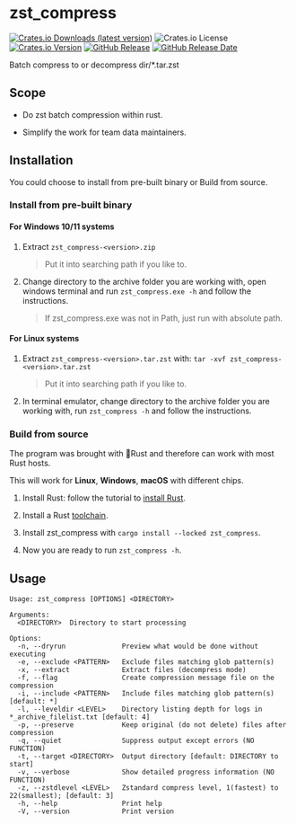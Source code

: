 # zst_compress

[![Crates.io Downloads (latest version)](https://img.shields.io/crates/dv/zst_compress)](https://crates.io/crates/zst_compress)
![Crates.io License](https://img.shields.io/crates/l/zst_compress)
[![Crates.io Version](https://img.shields.io/crates/v/zst_compress)](https://crates.io/crates/zst_compress)
[![GitHub Release](https://img.shields.io/github/v/release/Zelin2001/zst_compress)](https://github.com/Zelin2001/zst_compress)
[![GitHub Release Date](https://img.shields.io/github/release-date/Zelin2001/zst_compress)](https://github.com/Zelin2001/zst_compress)

Batch compress to or decompress dir/\*.tar.zst

## Scope

- Do zst batch compression within rust.

- Simplify the work for team data maintainers.

## Installation

You could choose to install from pre-built binary or Build from source.

### Install from pre-built binary

#### For Windows 10/11 systems

1. Extract `zst_compress-<version>.zip`

   > Put it into searching path if you like to.

2. Change directory to the archive folder you are working with,
   open windows terminal and run `zst_compress.exe -h` and follow the instructions.

   > If zst_compress.exe was not in Path, just run with absolute path.

#### For Linux systems

1. Extract `zst_compress-<version>.tar.zst` with:
   `tar -xvf zst_compress-<version>.tar.zst`

   > Put it into searching path if you like to.

2. In terminal emulator, change directory to the archive folder you are working with,
   run `zst_compress -h` and follow the instructions.

### Build from source

The program was brought with 🦀Rust and therefore can work with most Rust hosts.

This will work for **Linux**, **Windows**, **macOS** with different chips.

1. Install Rust: follow the tutorial to
   [install Rust](https://www.rust-lang.org/tools/install).

2. Install a Rust [toolchain](https://rust-lang.github.io/rustup/concepts/toolchains.html).

3. Install zst_compress with `cargo install --locked zst_compress`.

4. Now you are ready to run `zst_compress -h`.

## Usage

```
Usage: zst_compress [OPTIONS] <DIRECTORY>

Arguments:
  <DIRECTORY>  Directory to start processing

Options:
  -n, --dryrun              Preview what would be done without executing
  -e, --exclude <PATTERN>   Exclude files matching glob pattern(s)
  -x, --extract             Extract files (decompress mode)
  -f, --flag                Create compression message file on the compression
  -i, --include <PATTERN>   Include files matching glob pattern(s) [default: *]
  -l, --leveldir <LEVEL>    Directory listing depth for logs in *_archive_filelist.txt [default: 4]
  -p, --preserve            Keep original (do not delete) files after compression
  -q, --quiet               Suppress output except errors (NO FUNCTION)
  -t, --target <DIRECTORY>  Output directory [default: DIRECTORY to start]
  -v, --verbose             Show detailed progress information (NO FUNCTION)
  -z, --zstdlevel <LEVEL>   Zstandard compress level, 1(fastest) to 22(smallest); [default: 3]
  -h, --help                Print help
  -V, --version             Print version
```